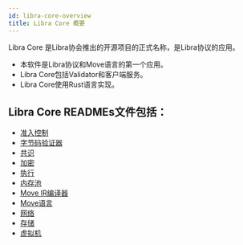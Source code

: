 ```yaml
---
id: libra-core-overview
title: Libra Core 概要
---
```


Libra Core 是Libra协会推出的开源项目的正式名称，是Libra协议的应用。

* 本软件是Libra协议和Move语言的第一个应用。
* Libra Core包括Validator和客户端服务。
* Libra Core使用Rust语言实现。

## Libra Core READMEs文件包括：

* [准入控制](crates/admission-control.md)
* [字节码验证器](crates/bytecode-verifier.md)
* [共识](crates/consensus.md)
* [加密](crates/crypto.md)
* [执行](crates/execution.md)
* [内存池](crates/mempool.md)
* [Move IR编译器](crates/ir-to-bytecode.md)
* [Move语言](crates/move-language.md)
* [网络](crates/network.md)
* [存储](crates/storage.md)
* [虚拟机](crates/vm.md)

